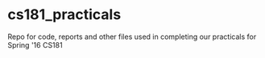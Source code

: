 # cs181_practicals
Repo for code, reports and other files used in completing our practicals for Spring '16 CS181

